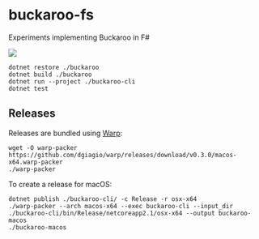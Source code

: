# buckaroo-fs

Experiments implementing Buckaroo in F#

[![](https://img.shields.io/travis/LoopPerfect/buckaroo/buckaroo-redux.svg)](https://travis-ci.org/LoopPerfect/buckaroo)

```bash=
dotnet restore ./buckaroo
dotnet build ./buckaroo
dotnet run --project ./buckaroo-cli
dotnet test
```

## Releases 

Releases are bundled using [Warp](https://github.com/dgiagio/warp): 

```bash=
wget -O warp-packer https://github.com/dgiagio/warp/releases/download/v0.3.0/macos-x64.warp-packer 
./warp-packer
```

To create a release for macOS: 

```bash=
dotnet publish ./buckaroo-cli/ -c Release -r osx-x64 
./warp-packer --arch macos-x64 --exec buckaroo-cli --input_dir ./buckaroo-cli/bin/Release/netcoreapp2.1/osx-x64 --output buckaroo-macos
./buckaroo-macos
```

